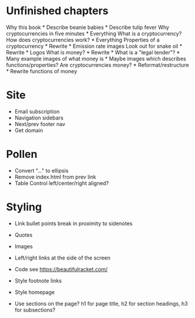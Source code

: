 # Unfinished chapters

Why this book
    * Describe beanie babies
    * Describe tulip fever
Why cryptocurrencies in five minutes
    * Everything
What is a cryptocurrency?
  How does cryptocurrencies work?
    * Everything
  Properties of a cryptocurrency
    * Rewrite
    * Emission rate images
  Look out for snake oil
    * Rewrite
    * Logos
  What is money?
    * Rewrite
    * What is a "legal tender"?
    * Many example images of what money is
    * Maybe images which describes functions/properties?
  Are cryptocurrencies money?
    * Reformat/restructure
    * Rewrite functions of money

# Site

* Email subscription
* Navigation sidebars
* Next/prev footer nav
* Get domain

# Pollen

* Convert "..." to ellipsis
* Remove index.html from prev link
* Table
    Control left/center/right aligned?

# Styling

* Link bullet points break in proximity to sidenotes
* Quotes
* Images
* Left/right links at the side of the screen

* Code
  see https://beautifulracket.com/
* Style footnote links
* Style homepage
* Use sections on the page? h1 for page title, h2 for section headings, h3 for subsections?

